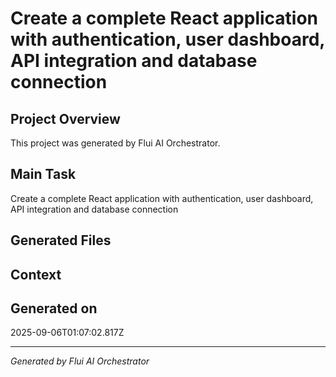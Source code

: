 # Create a complete React application with authentication, user dashboard, API integration and database connection

## Project Overview
This project was generated by Flui AI Orchestrator.

## Main Task
Create a complete React application with authentication, user dashboard, API integration and database connection

## Generated Files


## Context


## Generated on
2025-09-06T01:07:02.817Z

---
*Generated by Flui AI Orchestrator*
